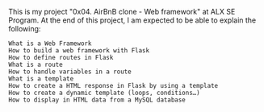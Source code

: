 This is my project "0x04. AirBnB clone - Web framework" at ALX SE Program.
At the end of this project, I am expected to be able to explain the following:

	What is a Web Framework
	How to build a web framework with Flask
	How to define routes in Flask
	What is a route
	How to handle variables in a route
	What is a template
	How to create a HTML response in Flask by using a template
	How to create a dynamic template (loops, conditions…)
	How to display in HTML data from a MySQL database
